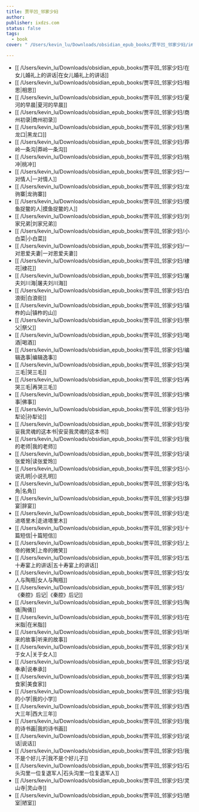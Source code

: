 ```yaml
---
title: 贾平凹_邻家少妇
author: 
publisher: ixdzs.com
status: false
tags:
  - book
cover: " /Users/kevin_lu/Downloads/obsidian_epub_books/贾平凹_邻家少妇/images/cover.jpg"

---
```

- [[ /Users/kevin_lu/Downloads/obsidian_epub_books/贾平凹_邻家少妇/在女儿婚礼上的讲话|在女儿婚礼上的讲话]]
- [[ /Users/kevin_lu/Downloads/obsidian_epub_books/贾平凹_邻家少妇/相思|相思]]
- [[ /Users/kevin_lu/Downloads/obsidian_epub_books/贾平凹_邻家少妇/夏河的早晨|夏河的早晨]]
- [[ /Users/kevin_lu/Downloads/obsidian_epub_books/贾平凹_邻家少妇/商州初录|商州初录]]
- [[ /Users/kevin_lu/Downloads/obsidian_epub_books/贾平凹_邻家少妇/黑龙口|黑龙口]]
- [[ /Users/kevin_lu/Downloads/obsidian_epub_books/贾平凹_邻家少妇/莽岭一条沟|莽岭一条沟]]
- [[ /Users/kevin_lu/Downloads/obsidian_epub_books/贾平凹_邻家少妇/桃冲|桃冲]]
- [[ /Users/kevin_lu/Downloads/obsidian_epub_books/贾平凹_邻家少妇/一对情人|一对情人]]
- [[ /Users/kevin_lu/Downloads/obsidian_epub_books/贾平凹_邻家少妇/龙驹寨|龙驹寨]]
- [[ /Users/kevin_lu/Downloads/obsidian_epub_books/贾平凹_邻家少妇/摸鱼捉鳖的人|摸鱼捉鳖的人]]
- [[ /Users/kevin_lu/Downloads/obsidian_epub_books/贾平凹_邻家少妇/刘家兄弟|刘家兄弟]]
- [[ /Users/kevin_lu/Downloads/obsidian_epub_books/贾平凹_邻家少妇/小白菜|小白菜]]
- [[ /Users/kevin_lu/Downloads/obsidian_epub_books/贾平凹_邻家少妇/一对恩爱夫妻|一对恩爱夫妻]]
- [[ /Users/kevin_lu/Downloads/obsidian_epub_books/贾平凹_邻家少妇/棣花|棣花]]
- [[ /Users/kevin_lu/Downloads/obsidian_epub_books/贾平凹_邻家少妇/屠夫刘川海|屠夫刘川海]]
- [[ /Users/kevin_lu/Downloads/obsidian_epub_books/贾平凹_邻家少妇/白浪街|白浪街]]
- [[ /Users/kevin_lu/Downloads/obsidian_epub_books/贾平凹_邻家少妇/镇柞的山|镇柞的山]]
- [[ /Users/kevin_lu/Downloads/obsidian_epub_books/贾平凹_邻家少妇/祭父|祭父]]
- [[ /Users/kevin_lu/Downloads/obsidian_epub_books/贾平凹_邻家少妇/喝酒|喝酒]]
- [[ /Users/kevin_lu/Downloads/obsidian_epub_books/贾平凹_邻家少妇/编辑逸事|编辑逸事]]
- [[ /Users/kevin_lu/Downloads/obsidian_epub_books/贾平凹_邻家少妇/哭三毛|哭三毛]]
- [[ /Users/kevin_lu/Downloads/obsidian_epub_books/贾平凹_邻家少妇/再哭三毛|再哭三毛]]
- [[ /Users/kevin_lu/Downloads/obsidian_epub_books/贾平凹_邻家少妇/佛事|佛事]]
- [[ /Users/kevin_lu/Downloads/obsidian_epub_books/贾平凹_邻家少妇/孙犁论|孙犁论]]
- [[ /Users/kevin_lu/Downloads/obsidian_epub_books/贾平凹_邻家少妇/安妥我灵魂的这本书|安妥我灵魂的这本书]]
- [[ /Users/kevin_lu/Downloads/obsidian_epub_books/贾平凹_邻家少妇/我的老师|我的老师]]
- [[ /Users/kevin_lu/Downloads/obsidian_epub_books/贾平凹_邻家少妇/读张爱玲|读张爱玲]]
- [[ /Users/kevin_lu/Downloads/obsidian_epub_books/贾平凹_邻家少妇/小说孔明|小说孔明]]
- [[ /Users/kevin_lu/Downloads/obsidian_epub_books/贾平凹_邻家少妇/名角|名角]]
- [[ /Users/kevin_lu/Downloads/obsidian_epub_books/贾平凹_邻家少妇/辞宴|辞宴]]
- [[ /Users/kevin_lu/Downloads/obsidian_epub_books/贾平凹_邻家少妇/走进塔里木|走进塔里木]]
- [[ /Users/kevin_lu/Downloads/obsidian_epub_books/贾平凹_邻家少妇/十篇短信|十篇短信]]
- [[ /Users/kevin_lu/Downloads/obsidian_epub_books/贾平凹_邻家少妇/上帝的微笑|上帝的微笑]]
- [[ /Users/kevin_lu/Downloads/obsidian_epub_books/贾平凹_邻家少妇/五十寿宴上的讲话|五十寿宴上的讲话]]
- [[ /Users/kevin_lu/Downloads/obsidian_epub_books/贾平凹_邻家少妇/女人与陶瓶|女人与陶瓶]]
- [[ /Users/kevin_lu/Downloads/obsidian_epub_books/贾平凹_邻家少妇/《秦腔》后记|《秦腔》后记]]
- [[ /Users/kevin_lu/Downloads/obsidian_epub_books/贾平凹_邻家少妇/陶俑|陶俑]]
- [[ /Users/kevin_lu/Downloads/obsidian_epub_books/贾平凹_邻家少妇/在米脂|在米脂]]
- [[ /Users/kevin_lu/Downloads/obsidian_epub_books/贾平凹_邻家少妇/听来的故事|听来的故事]]
- [[ /Users/kevin_lu/Downloads/obsidian_epub_books/贾平凹_邻家少妇/关于女人|关于女人]]
- [[ /Users/kevin_lu/Downloads/obsidian_epub_books/贾平凹_邻家少妇/说奉承|说奉承]]
- [[ /Users/kevin_lu/Downloads/obsidian_epub_books/贾平凹_邻家少妇/美食家|美食家]]
- [[ /Users/kevin_lu/Downloads/obsidian_epub_books/贾平凹_邻家少妇/我的小学|我的小学]]
- [[ /Users/kevin_lu/Downloads/obsidian_epub_books/贾平凹_邻家少妇/西大三年|西大三年]]
- [[ /Users/kevin_lu/Downloads/obsidian_epub_books/贾平凹_邻家少妇/我的诗书画|我的诗书画]]
- [[ /Users/kevin_lu/Downloads/obsidian_epub_books/贾平凹_邻家少妇/说话|说话]]
- [[ /Users/kevin_lu/Downloads/obsidian_epub_books/贾平凹_邻家少妇/我不是个好儿子|我不是个好儿子]]
- [[ /Users/kevin_lu/Downloads/obsidian_epub_books/贾平凹_邻家少妇/石头沟里一位复退军人|石头沟里一位复退军人]]
- [[ /Users/kevin_lu/Downloads/obsidian_epub_books/贾平凹_邻家少妇/灵山寺|灵山寺]]
- [[ /Users/kevin_lu/Downloads/obsidian_epub_books/贾平凹_邻家少妇/陋室|陋室]]
